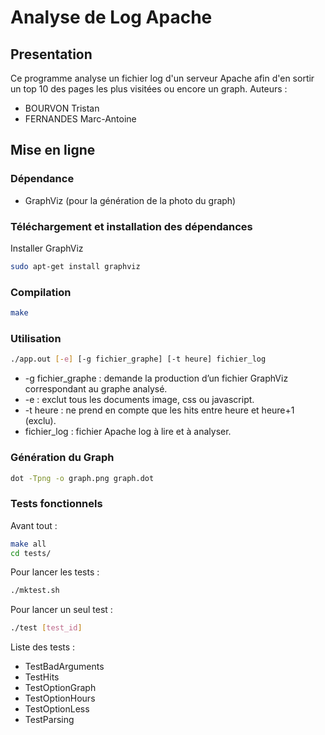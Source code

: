 # Analyse de Log Apache

## Presentation
  Ce programme analyse un fichier log d'un serveur Apache afin d'en sortir un top 10 des pages les plus visitées ou encore un graph.
  Auteurs :
*    BOURVON Tristan
*    FERNANDES Marc-Antoine

## Mise en ligne

### Dépendance

-  GraphViz (pour la génération de la photo du graph)


### Téléchargement et installation des dépendances

Installer GraphViz
```bash
sudo apt-get install graphviz
```

### Compilation

```bash
make
```

### Utilisation

```bash
./app.out [-e] [-g fichier_graphe] [-t heure] fichier_log
```

-   -g fichier_graphe : demande la production d’un fichier GraphViz correspondant au graphe analysé.
-   -e : exclut tous les documents image, css ou javascript.
-   -t heure : ne prend en compte que les hits entre heure et heure+1 (exclu).
-   fichier_log : fichier Apache log à lire et à analyser.

### Génération du Graph

```bash
dot -Tpng -o graph.png graph.dot
```

### Tests fonctionnels

Avant tout :
```bash
make all
cd tests/
```

Pour lancer les tests :
```bash
./mktest.sh
```

Pour lancer un seul test :
```bash
./test [test_id]
```

Liste des tests :
- TestBadArguments
- TestHits
- TestOptionGraph
- TestOptionHours
- TestOptionLess
- TestParsing